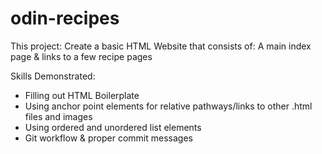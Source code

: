 # odin-recipes

This project: Create a basic HTML Website that consists of: A main index page & links to a few recipe pages

Skills Demonstrated: 
- Filling out HTML Boilerplate
- Using anchor point elements for relative pathways/links to other .html files and images
- Using ordered and unordered list elements
- Git workflow & proper commit messages